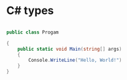 # C# types 

```csharp

public class Progam

{
    public static void Main(string[] args)
    {
        Console.WriteLine("Hello, World!")
    }
}

```
